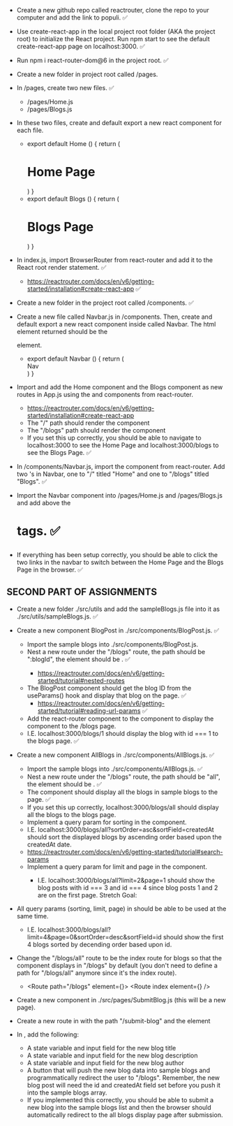 * Create a new github repo called reactrouter, clone the repo to your computer and add the link to populi. ✅

* Use create-react-app in the local project root folder (AKA the project root) to initialize the React project. Run npm start to see the default create-react-app page on localhost:3000. ✅


* Run npm i react-router-dom@6 in the project root. ✅

* Create a new folder in project root called /pages.
* In /pages, create two new files. ✅
    * /pages/Home.js
    * /pages/Blogs.js
* In these two files, create and default export a new react component for each file.
    * export default Home () {
        return (
            <h1>Home Page</h1>
        )
    }
    * export default Blogs () {
        return (
            <h1>Blogs Page</h1>
        )
    }
* In index.js, import BrowserRouter from react-router and add it to the React root render statement. ✅
    * https://reactrouter.com/docs/en/v6/getting-started/installation#create-react-app ✅
* Create a new folder in the project root called /components. ✅
* Create a new file called Navbar.js in /components. Then, create and default export a new react component inside called Navbar. The html element returned should be the <nav> element.
    * export default Navbar () {
        return (
            <nav>Nav</nav>
        )
    }
* Import and add the Home component and the Blogs component as new routes in App.js using the <Routes> and <Route> components from react-router.
    * https://reactrouter.com/docs/en/v6/getting-started/installation#create-react-app
    * The "/" path should render the <Home/> component
    * The "/blogs" path should render the <Blogs/> component
    * If you set this up correctly, you should be able to navigate to localhost:3000 to see the Home Page and localhost:3000/blogs to see the Blogs Page. ✅


* In /components/Navbar.js, import the <Link> component from react-router. Add two <Link>'s in Navbar, one to "/" titled "Home" and one to "/blogs" titled "Blogs". ✅

* Import the Navbar component into /pages/Home.js and /pages/Blogs.js and add above the <h1> tags. ✅


* If everything has been setup correctly, you should be able to click the two links in the navbar to switch between the Home Page and the Blogs Page in the browser. ✅

## SECOND PART OF ASSIGNMENTS

* Create a new folder ./src/utils and add the sampleBlogs.js file into it as ./src/utils/sampleBlogs.js. ✅

* Create a new component BlogPost in ./src/components/BlogPost.js. ✅
    * Import the sample blogs into ./src/components/BlogPost.js.
    * Nest a new route under the "/blogs" route, the path should be ":blogId", the element should be <BlogPost/>. ✅
        * https://reactrouter.com/docs/en/v6/getting-started/tutorial#nested-routes
    * The BlogPost component should get the blog ID from the useParams() hook and display that blog on the page. ✅
        * https://reactrouter.com/docs/en/v6/getting-started/tutorial#reading-url-params ✅
    * Add the <Outlet> react-router component to the <Blogs> component to display the <BlogPost/> component to the /blogs page.
    * I.E. localhost:3000/blogs/1 should display the blog with id === 1 to the blogs page. ✅

* Create a new component AllBlogs in ./src/components/AllBlogs.js. ✅
    * Import the sample blogs into ./src/components/AllBlogs.js. ✅
    * Nest a new route under the "/blogs" route, the path should be "all", the element should be <AllBlogs/>. ✅
    * The <AllBlogs /> component should display all the blogs in sample blogs to the page. ✅
    * If you set this up correctly, localhost:3000/blogs/all should display all the blogs to the blogs page.
    * Implement a query param for sorting in the <AllBlogs /> component.
    * I.E. localhost:3000/blogs/all?sortOrder=asc&sortField=createdAt should sort the displayed blogs by ascending order based upon the createdAt date.
    * https://reactrouter.com/docs/en/v6/getting-started/tutorial#search-params
    * Implement a query param for limit and page in the <AllBlogs /> component.
        * I.E. localhost:3000/blogs/all?limit=2&page=1 should show the blog posts with id === 3 and id === 4 since blog posts 1 and 2 are on the first page.
Stretch Goal:    
* All query params (sorting, limit, page) in <AllBlogs /> should be able to be used at the same time. 
    * I.E. localhost:3000/blogs/all?limit=4&page=0&sortOrder=desc&sortField=id should show the first 4 blogs sorted by decending order based upon id.


* Change the "/blogs/all" route to be the index route for blogs so that the <AllBlogs> component displays in "/blogs" by default (you don't need to define a path for "/blogs/all" anymore since it's the index route).
    * <Route path="/blogs" element={<Blogs />}>
        <Route index element={<AllBlogs />} />
    </Route>
* Create a new component <SubmitBlog /> in ./src/pages/SubmitBlog.js (this will be a new page).
* Create a new route in <Routes> with the path "/submit-blog" and the element <SubmitBlog />
* In <SubmitBlog />, add the following:
    * A state variable and input field for the new blog title
    * A state variable and input field for the new blog description
    * A state variable and input field for the new blog author
    * A button that will push the new blog data into sample blogs and programmatically redirect the user to "/blogs". Remember, the new blog post will need the id and createdAt field set before you push it into the sample blogs array.
    * If you implemented this correctly, you should be able to submit a new blog into the sample blogs list and then the browser should automatically redirect to the all blogs display page after submission.